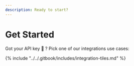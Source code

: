 ```yaml
---
description: Ready to start?
---
```


# Get Started

Got your API key :key: ? Pick one of our integrations use cases:

{% include "../../.gitbook/includes/integration-tiles.md" %}

